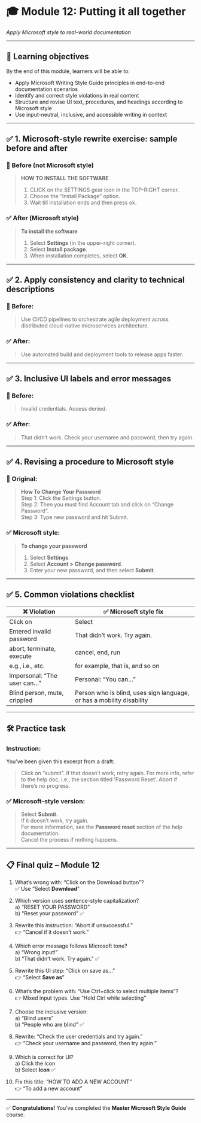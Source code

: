 # 🎓 Module 12: Putting it all together  
*Apply Microsoft style to real-world documentation*

---

## 🎯 Learning objectives

By the end of this module, learners will be able to:
- Apply Microsoft Writing Style Guide principles in end-to-end documentation scenarios  
- Identify and correct style violations in real content  
- Structure and revise UI text, procedures, and headings according to Microsoft style  
- Use input-neutral, inclusive, and accessible writing in context  

---

## ✅ 1. Microsoft-style rewrite exercise: sample before and after

### 🧾 Before (not Microsoft style)
> **HOW TO INSTALL THE SOFTWARE**  
> 1. CLICK on the SETTINGS gear icon in the TOP-RIGHT corner.  
> 2. Choose the “Install Package” option.  
> 3. Wait till installation ends and then press ok.

### ✅ After (Microsoft style)
> **To install the software**  
> 1. Select **Settings** (in the upper-right corner).  
> 2. Select **Install package**.  
> 3. When installation completes, select **OK**.

---

## ✅ 2. Apply consistency and clarity to technical descriptions

### 🧾 Before:
> Use CI/CD pipelines to orchestrate agile deployment across distributed cloud-native microservices architecture.

### ✅ After:
> Use automated build and deployment tools to release apps faster.

---

## ✅ 3. Inclusive UI labels and error messages

### 🧾 Before:
> Invalid credentials. Access denied.

### ✅ After:
> That didn’t work. Check your username and password, then try again.

---

## ✅ 4. Revising a procedure to Microsoft style

### 🧾 Original:
> **How To Change Your Password**  
> Step 1: Click the Settings button.  
> Step 2: Then you must find Account tab and click on “Change Password”.  
> Step 3: Type new password and hit Submit.

### ✅ Microsoft style:
> **To change your password**  
> 1. Select **Settings**.  
> 2. Select **Account > Change password**.  
> 3. Enter your new password, and then select **Submit**.

---

## ✅ 5. Common violations checklist

| ❌ Violation                        | ✅ Microsoft style fix                |
|-----------------------------------|--------------------------------------|
| Click on                          | Select                               |
| Entered invalid password          | That didn’t work. Try again.         |
| abort, terminate, execute         | cancel, end, run                     |
| e.g., i.e., etc.                  | for example, that is, and so on      |
| Impersonal: “The user can…”       | Personal: “You can…”                 |
| Blind person, mute, crippled      | Person who is blind, uses sign language, or has a mobility disability |

---

## 🛠 Practice task

### Instruction:
You’ve been given this excerpt from a draft:

> Click on “submit”. If that doesn’t work, retry again. For more info, refer to the help doc, i.e., the section titled ‘Password Reset’. Abort if there’s no progress.

### ✅ Microsoft-style version:
> Select **Submit**.  
> If it doesn’t work, try again.  
> For more information, see the **Password reset** section of the help documentation.  
> Cancel the process if nothing happens.

---

## 📋 Final quiz – Module 12

1. What’s wrong with: “Click on the Download button”?  
   ✅ Use “Select **Download**”

2. Which version uses sentence-style capitalization?  
   a) “RESET YOUR PASSWORD”  
   b) “Reset your password” ✅

3. Rewrite this instruction: “Abort if unsuccessful.”  
   👉 “Cancel if it doesn’t work.”

4. Which error message follows Microsoft tone?  
   a) “Wrong input!”  
   b) “That didn’t work. Try again.” ✅

5. Rewrite this UI step: “Click on save as…”  
   👉 “Select **Save as**”

6. What’s the problem with: “Use Ctrl+click to select multiple items”?  
   👉 Mixed input types. Use “Hold Ctrl while selecting”

7. Choose the inclusive version:  
   a) “Blind users”  
   b) “People who are blind” ✅

8. Rewrite: “Check the user credentials and try again.”  
   👉 “Check your username and password, then try again.”

9. Which is correct for UI?  
   a) Click the Icon  
   b) Select **Icon** ✅

10. Fix this title: “HOW TO ADD A NEW ACCOUNT”  
   👉 “To add a new account”

---

✅ **Congratulations!** You’ve completed the **Master Microsoft Style Guide** course.
